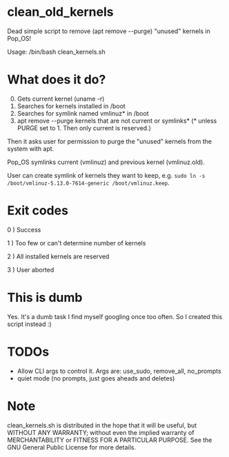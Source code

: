 # clean_old_kernels
Dead simple script to remove (apt remove --purge) "unused" kernels in Pop_OS!

Usage: /bin/bash clean_kernels.sh

# What does it do?
0. Gets current kernel (uname -r)
1. Searches for kernels installed in /boot
2. Searches for symlink named vmlinuz* in /boot
3. apt remove --purge kernels that are not current or symlinks* (* unless PURGE set to 1. Then only current is reserved.)

Then it asks user for permission to purge the "unused" kernels from the system with apt.

Pop_OS symlinks current (vmlinuz) and previous kernel (vmlinuz.old).

User can create symlink of kernels they want to keep, e.g. ``sudo ln -s /boot/vmlinuz-5.13.0-7614-generic /boot/vmlinuz.keep``.

# Exit codes
0 ) Success

1 ) Too few or can't determine number of kernels 

2 ) All installed kernels are reserved

3 ) User aborted


# This is dumb
Yes. It's a dumb task I find myself googling once too often. So I created this script instead :)

# TODOs
* Allow CLI args to control it. Args are: use_sudo, remove_all, no_prompts
* quiet mode (no prompts, just goes aheads and deletes)

# Note
clean_kernels.sh is distributed in the hope that it will be useful, but WITHOUT ANY WARRANTY; without even the implied warranty of MERCHANTABILITY or FITNESS FOR A PARTICULAR PURPOSE.  See the GNU General Public License for more details.

